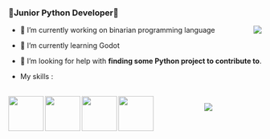 ### 🐍Junior Python Developer🐍
<img src="https://github-readme-stats.vercel.app/api?username=farkon00&theme=radical&count_private=true&show_icons=true" align=right>

- 🔭 I’m currently working on binarian programming language
- 🌱 I’m currently learning Godot
- 🤔 I’m looking for help with **finding some Python project to contribute to**.

- My skills :
<br>
<div>
<img src="https://cdn.icon-icons.com/icons2/1508/PNG/512/python_104451.png" width="70" height="70" align=left>
<img src="https://upload.wikimedia.org/wikipedia/commons/thumb/6/6a/Godot_icon.svg/900px-Godot_icon.svg.png?20170822201738" width="70" height="70" align=left>
<img src="https://cdn.icon-icons.com/icons2/2107/PNG/512/file_type_django_icon_130645.png" width="70" height="70" align=left>
<img src="https://cdn.icon-icons.com/icons2/2108/PNG/512/javascript_icon_130900.png" width="70" height="70" align=left>
</div>

<p align=center><img src="http://github-readme-streak-stats.herokuapp.com?user=farkon00&theme=jolly&hide_border=true&date_format=M%20j%5B%2C%20Y%5D" align=center></p>
